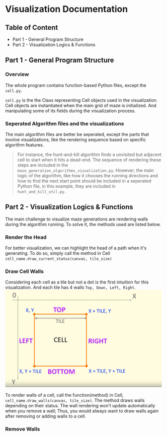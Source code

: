 # Visualization Documentation

## Table of Content
- Part 1 - General Program Structure
- Part 2 - Visualization Logics & Functions

## Part 1 - General Program Structure
### Overview
The whole program contains function-based Python files, except the `cell.py`.

`cell.py` is the the Class representing Cell objects used in the visualization. Cell objects are instantiated when the main grid of maze is initialized. And manipulating some of its fields during the visualization process.

### Seperated Algorithm files and the visualizations
The main algorithm files are better be seperated, except the parts that involve visualizations, like the rendering sequence based on specific algorithm features. 

> For instance, the hunt-and-kill algorithm finds a unvisited but adjacent cell to start when it hits a dead-end. The sequence of rendering these steps are included in the `maze_generation_algorithms_visualization.py`. However, the main logic of the algorithm, like how it chooses the running directions and how to find the next start point should be included in a seperated Python file, in this example, they are included in `hunt_and_kill_util.py`.

## Part 2 - Visualization Logics & Functions
The main challenge to visualize maze generations are rendering walls during the algorithm running. To solve it, the methods used are listed below.
### Render the Head
For better visualization, we can highlight the head of a path when it's generating. To do so, simply call the method in Cell `cell_name.draw_current_status(canvas, tile_size)`

### Draw Cell Walls
Considering each cell as a tile but not a dot is the first intuition for this visualization. And each tile has 4 walls `Top, Down, Left, Right`. 
![Figure 1 - illustration of cell as a tile concept](./documentation_imgs/figure_1.png)

To render walls of a cell, call the function(method) in Cell, `cell_name.draw_walls(canvas, tile_size)`. The method draws walls depending on their status. The wall rendering won't update automatically when you remove a wall; Thus, you would always want to draw walls again after removing or adding walls to a cell.

### Remove Walls



